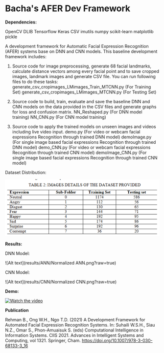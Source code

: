 # Bacha's AFER Dev Framework

**Dependencies:**

OpenCV
DLIB
Tensorflow
Keras
CSV
imutils
numpy
scikit-learn 
matplotlib
pickle

A development framework for Automatic Facial Expression Recognition (AFER) systems base on DNN and CNN models. This baseline development framework includes:

1.	Source code for image preprocessing, generate 68 facial landmarks, calculate distance vectors among every facial point and to save cropped images, landmark images and generate CSV file. You can run following files to do these tasks:
generate_csv_cropimages_LMimages_Train_MTCNN.py (For Training Set)
generate_csv_cropimages_LMimages_MTCNN.py (For Testing Set)

2.	Source code to build, train, evaluate and save the baseline DNN and CNN models on the data provided in the CSV files and generate graphs for loss and confusion matrix.
NN_Reshaped.py (For DNN model training)
NN_CNN.py (For CNN model training)

3.	Source code to apply the trained models on unseen images and videos including live video input.
demo.py (For video or webcam facial expressions Recognition through trained DNN model)
demoImage.py (For single image based facial expressions Recognition through trained DNN model)
demo_CNN.py (For video or webcam facial expressions Recognition through trained CNN model)
demoImage_CNN.py (For single image based facial expressions Recognition through trained CNN model)

Dataset Distribution:

![Alt text](results/ANN/Untitled.png?raw=true)

**Results:**

DNN Model:

![Alt text](results/ANN/Normalized ANN.png?raw=true)

CNN Model:

![Alt text](results/CNN/Normalized CNN.png?raw=true)

**Demo:**

[![Watch the video](https://img.youtube.com/vi/WRs_PJl_4bA/0.jpg)](https://youtu.be/WRs_PJl_4bA)

**Publication**

Rehman B., Ong W.H., Ngo T.D. (2021) A Development Framework for Automated Facial Expression Recognition Systems. In: Suhaili W.S.H., Siau N.Z., Omar S., Phon-Amuaisuk S. (eds) Computational Intelligence in Information Systems. CIIS 2021. Advances in Intelligent Systems and Computing, vol 1321. Springer, Cham. https://doi.org/10.1007/978-3-030-68133-3_16
